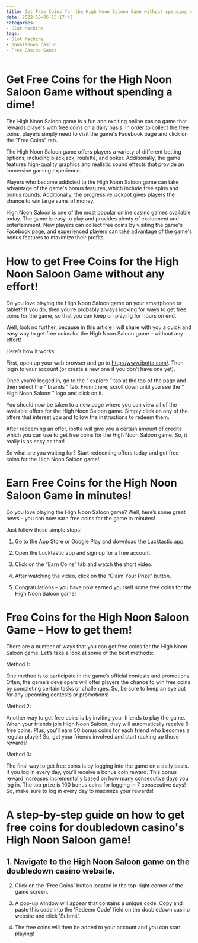 ```yaml
---
title: Get Free Coins for the High Noon Saloon Game without spending a dime!
date: 2022-10-06 15:17:43
categories:
- Slot Machine
tags:
- Slot Machine
- doubledown casino
- Free Casino Games
---
```



#  Get Free Coins for the High Noon Saloon Game without spending a dime!

The High Noon Saloon game is a fun and exciting online casino game that rewards players with free coins on a daily basis. In order to collect the free coins, players simply need to visit the game's Facebook page and click on the "Free Coins" tab.

The High Noon Saloon game offers players a variety of different betting options, including blackjack, roulette, and poker. Additionally, the game features high-quality graphics and realistic sound effects that provide an immersive gaming experience.

 Players who become addicted to the High Noon Saloon game can take advantage of the game's bonus features, which include free spins and bonus rounds. Additionally, the progressive jackpot gives players the chance to win large sums of money.

High Noon Saloon is one of the most popular online casino games available today. The game is easy to play and provides plenty of excitement and entertainment. New players can collect free coins by visiting the game's Facebook page, and experienced players can take advantage of the game's bonus features to maximize their profits.

#  How to get Free Coins for the High Noon Saloon Game without any effort!

Do you love playing the High Noon Saloon game on your smartphone or tablet? If you do, then you’re probably always looking for ways to get free coins for the game, so that you can keep on playing for hours on end.

Well, look no further, because in this article I will share with you a quick and easy way to get free coins for the High Noon Saloon game – without any effort!

Here’s how it works:

First, open up your web browser and go to http://www.ibotta.com/. Then login to your account (or create a new one if you don’t have one yet).

Once you’re logged in, go to the “ explore ” tab at the top of the page and then select the “ brands ” tab. From there, scroll down until you see the “ High Noon Saloon ” logo and click on it.

You should now be taken to a new page where you can view all of the available offers for the High Noon Saloon game. Simply click on any of the offers that interest you and follow the instructions to redeem them.

After redeeming an offer, ibotta will give you a certain amount of credits which you can use to get free coins for the High Noon Saloon game. So, it really is as easy as that!

So what are you waiting for? Start redeeming offers today and get free coins for the High Noon Saloon game!

#  Earn Free Coins for the High Noon Saloon Game in minutes!

Do you love playing the High Noon Saloon game? Well, here’s some great news – you can now earn free coins for the game in minutes!

Just follow these simple steps:

1. Go to the App Store or Google Play and download the Lucktastic app.

2. Open the Lucktastic app and sign up for a free account.

3. Click on the “Earn Coins” tab and watch the short video.

4. After watching the video, click on the “Claim Your Prize” button.

5. Congratulations – you have now earned yourself some free coins for the High Noon Saloon game!

#  Free Coins for the High Noon Saloon Game – How to get them!

There are a number of ways that you can get free coins for the High Noon Saloon game. Let’s take a look at some of the best methods:

Method 1:

One method is to participate in the game’s official contests and promotions. Often, the game’s developers will offer players the chance to win free coins by completing certain tasks or challenges. So, be sure to keep an eye out for any upcoming contests or promotions!

Method 2:

Another way to get free coins is by inviting your friends to play the game. When your friends join High Noon Saloon, they will automatically receive 5 free coins. Plus, you’ll earn 50 bonus coins for each friend who becomes a regular player! So, get your friends involved and start racking up those rewards!

Method 3:

The final way to get free coins is by logging into the game on a daily basis. If you log in every day, you’ll receive a bonus coin reward. This bonus reward increases incrementally based on how many consecutive days you log in. The top prize is 100 bonus coins for logging in 7 consecutive days! So, make sure to log in every day to maximize your rewards!

#  A step-by-step guide on how to get free coins for doubledown casino's High Noon Saloon game!

## 1. Navigate to the High Noon Saloon game on the doubledown casino website.

2. Click on the 'Free Coins' button located in the top-right corner of the game screen.

3. A pop-up window will appear that contains a unique code. Copy and paste this code into the 'Redeem Code' field on the doubledown casino website and click 'Submit'.

4. The free coins will then be added to your account and you can start playing!